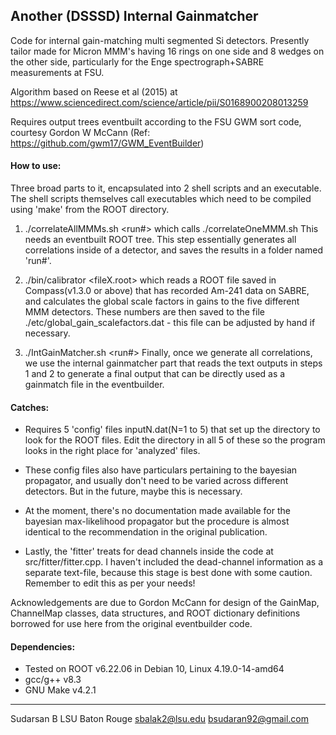 ## Another (DSSSD) Internal Gainmatcher

Code for internal gain-matching multi segmented Si detectors. Presently tailor made for Micron MMM's having 16 rings on one side and 8 wedges on the other side, particularly for the Enge spectrograph+SABRE measurements at FSU.

Algorithm based on Reese et al (2015) at 
https://www.sciencedirect.com/science/article/pii/S0168900208013259

Requires output trees eventbuilt according to the FSU GWM sort code, courtesy Gordon W McCann 
(Ref: https://github.com/gwm17/GWM_EventBuilder)


#### How to use:


Three broad parts to it, encapsulated into 2 shell scripts and an executable. The shell scripts themselves call executables which need to be compiled using 'make' from the ROOT directory.


1) ./correlateAllMMMs.sh <run#> which calls ./correlateOneMMM.sh
This needs an eventbuilt ROOT tree. This step essentially generates all correlations inside of a detector, and saves the results in a folder named 'run#'.

2) ./bin/calibrator <fileX.root> which reads a ROOT file saved in Compass(v1.3.0 or above) that has recorded Am-241 data on SABRE, and calculates the global scale factors in gains to the five different MMM detectors. These numbers are then saved to the file ./etc/global_gain_scalefactors.dat - this file can be adjusted by hand if necessary.

3) ./IntGainMatcher.sh <run#>
Finally, once we generate all correlations, we use the internal gainmatcher part that reads the text outputs in steps 1 and 2 to generate a final output that can be directly used as a gainmatch file in the eventbuilder. 


#### Catches:


* Requires 5 'config' files inputN.dat(N=1 to 5) that set up the directory to look for the ROOT files. Edit the directory in all 5 of these so the program looks in the right place for 'analyzed' files. 
	
* These config files also have particulars pertaining to the bayesian propagator, and usually don't need to be varied across different detectors. But in the future, maybe this is necessary.
	
* At the moment, there's no documentation made available for the bayesian max-likelihood propagator but the procedure is almost identical to the recommendation in the original publication. 
	
* Lastly, the 'fitter' treats for dead channels inside the code at src/fitter/fitter.cpp. I haven't included the dead-channel information as a separate text-file, because this stage is best done with some caution. Remember to edit this as per your needs! 

Acknowledgements are due to Gordon McCann for design of the GainMap, ChannelMap classes, data structures, and ROOT dictionary definitions borrowed for use here from the original eventbuilder code.

#### Dependencies:

*	Tested on ROOT v6.22.06 in Debian 10, Linux 4.19.0-14-amd64
*	gcc/g++ v8.3
*	GNU Make v4.2.1


----
Sudarsan B
LSU Baton Rouge
sbalak2@lsu.edu
bsudaran92@gmail.com
